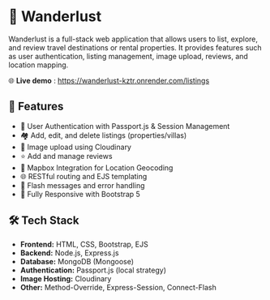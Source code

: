 # 🧭 Wanderlust

Wanderlust is a full-stack web application that allows users to list, explore, and review travel destinations or rental properties. It provides features such as user authentication, listing management, image upload, reviews, and location mapping.

🌐 **Live demo** : https://wanderlust-kztr.onrender.com/listings

## 🚀 Features

- 🔐 User Authentication with Passport.js & Session Management
- 🏘️ Add, edit, and delete listings (properties/villas)
- 📸 Image upload using Cloudinary
- ⭐ Add and manage reviews
- 📍 Mapbox Integration for Location Geocoding
- 🌐 RESTful routing and EJS templating
- 💬 Flash messages and error handling
- 📱 Fully Responsive with Bootstrap 5

## 🛠️ Tech Stack

- **Frontend:** HTML, CSS, Bootstrap, EJS
- **Backend:** Node.js, Express.js
- **Database:** MongoDB (Mongoose)
- **Authentication:** Passport.js (local strategy)
- **Image Hosting:** Cloudinary
- **Other:** Method-Override, Express-Session, Connect-Flash
